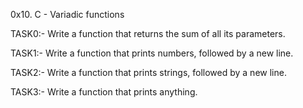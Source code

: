 0x10. C - Variadic functions


TASK0:- Write a function that returns the sum of all its parameters.

TASK1:- Write a function that prints numbers, followed by a new line.

TASK2:- Write a function that prints strings, followed by a new line.

TASK3:- Write a function that prints anything.
